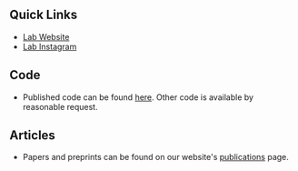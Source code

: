## Quick Links
- [Lab Website](https://macleanlab.uchicago.edu)
- [Lab Instagram](https://www.instagram.com/macleanlab)

## Code
- Published code can be found [here](https://github.com/MacLean-Lab-UChicago/published-code). Other code is available by reasonable request.

## Articles
- Papers and preprints can be found on our website's [publications](https://macleanlab.uchicago.edu/publications) page.
